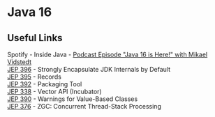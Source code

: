 # Java 16

## Useful Links

Spotify - Inside Java - [Podcast Episode "Java 16 is Here!" with Mikael Vidstedt](https://open.spotify.com/episode/1e8TO5coUMLjf4DE8ZngNw)  
[JEP 396](https://openjdk.org/jeps/396) - Strongly Encapsulate JDK Internals by Default  
[JEP 395](https://openjdk.org/jeps/395) - Records  
[JEP 392](https://openjdk.org/jeps/392) - Packaging Tool  
[JEP 338](https://openjdk.org/jeps/338) - Vector API (Incubator)  
[JEP 390](https://openjdk.org/jeps/390) - Warnings for Value-Based Classes  
[JEP 376](https://openjdk.org/jeps/376) - ZGC: Concurrent Thread-Stack Processing  
